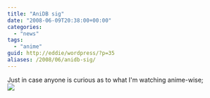 ```yaml
---
title: "AniDB sig"
date: "2008-06-09T20:38:00+00:00"
categories: 
  - "news"
tags: 
  - "anime"
guid: http://eddie/wordpress/?p=35
aliases: /2008/06/anidb-sig/
---
```


Just in case anyone is curious as to what I'm watching anime-wise;  
[![](http://sig.anidb.net/images/signatures/6529/aoU8l/)](http://sig.anidb.net/redirect/6529/aoU8l/)

